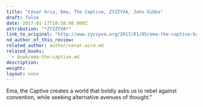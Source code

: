 ```yaml
---
title: "César Aria, Ema, The Captive, ZYZZYVA, John Gibbs"
draft: false
date: 2017-01-17T18:58:00.000Z
attribution: "*ZYZZYVA*"
link_to_original: "http://www.zyzzyva.org/2017/01/05/ema-the-captive-by-cesar-aira/"
nd_author_of_this_review:
related_author: author/cesar-aira.md
related_books:
  - book/ema-the-captive.md
description:
weight:
layout: none
---
```

Ema, the Captive creates a world that boldly asks us to rebel against convention, while seeking alternative avenues of thought."

